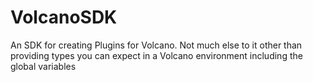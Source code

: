 # VolcanoSDK

An SDK for creating Plugins for Volcano. Not much else to it other than providing types you can expect in a Volcano
environment including the global variables
